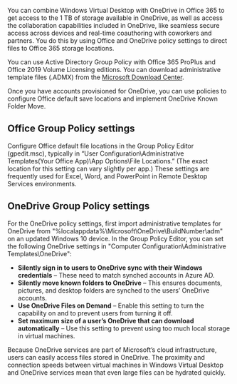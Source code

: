 You can combine Windows Virtual Desktop with OneDrive in Office 365 to get access to the 1 TB of storage available in OneDrive, as well as access the collaboration capabilities included in OneDrive, like seamless secure access across devices and real-time coauthoring with coworkers and partners. You do this by using Office and OneDrive policy settings to direct files to Office 365 storage locations.

You can use Active Directory Group Policy with Office 365 ProPlus and Office 2019 Volume Licensing editions. You can download administrative template files (.ADMX) from the [Microsoft Download Center](https://www.microsoft.com/download/details.aspx?id=49030).  

Once you have accounts provisioned for OneDrive, you can use policies to configure Office default save locations and implement OneDrive Known Folder Move.

## Office Group Policy settings 
Configure Office default file locations in the Group Policy Editor (gpedit.msc), typically in “User Configuration\Administrative Templates(Your Office App)\App Options\File Locations.” (The exact location for this setting can vary slightly per app.) These settings are frequently used for Excel, Word, and PowerPoint in Remote Desktop Services environments.

## OneDrive Group Policy settings 
For the OneDrive policy settings, first import administrative templates for OneDrive from "%localappdata%\Microsoft\OneDrive\BuildNumber\adm" on an updated Windows 10 device. In the Group Policy Editor, you can set the following OneDrive settings in "Computer Configuration\Administrative Templates\OneDrive":

- **Silently sign in to users to OneDrive sync with their Windows credentials** – These need to match synched accounts in Azure AD. 
- **Silently move known folders to OneDrive** – This ensures documents, pictures, and desktop folders are synched to the users’ OneDrive accounts. 
- **Use OneDrive Files on Demand** – Enable this setting to turn the capability on and to prevent users from turning it off. 
- **Set maximum size of a user’s OneDrive that can download automatically** – Use this setting to prevent using too much local storage in virtual machines.

Because OneDrive services are part of Microsoft’s cloud infrastructure, users can easily access files stored in OneDrive. The proximity and connection speeds between virtual machines in Windows Virtual Desktop and OneDrive services mean that even large files can be hydrated quickly.